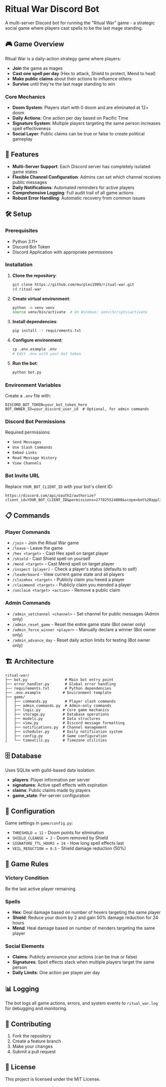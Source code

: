 # Ritual War Discord Bot

A multi-server Discord bot for running the "Ritual War" game - a strategic social game where players cast spells to be the last mage standing.

## 🎮 Game Overview

Ritual War is a daily-action strategy game where players:
- **Join** the game as mages
- **Cast one spell per day** (Hex to attack, Shield to protect, Mend to heal)
- **Make public claims** about their actions to influence others
- **Survive** until they're the last mage standing to win

### Core Mechanics
- **Doom System**: Players start with 0 doom and are eliminated at 12+ doom
- **Daily Actions**: One action per day based on Pacific Time
- **Signature System**: Multiple players targeting the same person increases spell effectiveness
- **Social Layer**: Public claims can be true or false to create political gameplay

## 🌟 Features

- **Multi-Server Support**: Each Discord server has completely isolated game states
- **Flexible Channel Configuration**: Admins can set which channel receives public messages
- **Daily Notifications**: Automated reminders for active players
- **Comprehensive Logging**: Full audit trail of all game actions
- **Robust Error Handling**: Automatic recovery from common issues

## 🛠️ Setup

### Prerequisites
- Python 3.11+
- Discord Bot Token
- Discord Application with appropriate permissions

### Installation

1. **Clone the repository**:
   ```bash
   git clone https://github.com/murples1999/ritual-war.git
   cd ritual-war
   ```

2. **Create virtual environment**:
   ```bash
   python -m venv venv
   source venv/bin/activate  # On Windows: venv\Scripts\activate
   ```

3. **Install dependencies**:
   ```bash
   pip install -r requirements.txt
   ```

4. **Configure environment**:
   ```bash
   cp .env.example .env
   # Edit .env with your bot token
   ```

5. **Run the bot**:
   ```bash
   python bot.py
   ```

### Environment Variables

Create a `.env` file with:

```env
DISCORD_BOT_TOKEN=your_bot_token_here
BOT_OWNER_ID=your_discord_user_id  # Optional, for admin commands
```

### Discord Bot Permissions

Required permissions:
- `Send Messages`
- `Use Slash Commands`  
- `Embed Links`
- `Read Message History`
- `View Channels`

### Bot Invite URL
Replace `YOUR_BOT_CLIENT_ID` with your bot's client ID:
```
https://discord.com/api/oauth2/authorize?client_id=YOUR_BOT_CLIENT_ID&permissions=277025524800&scope=bot%20applications.commands
```

## 📋 Commands

### Player Commands
- `/join` - Join the Ritual War game
- `/leave` - Leave the game  
- `/hex <target>` - Cast Hex spell on target player
- `/shield` - Cast Shield spell on yourself
- `/mend <target>` - Cast Mend spell on target player
- `/inspect [player]` - Check a player's status (defaults to self)
- `/leaderboard` - View current game state and all players
- `/claimhex <target>` - Publicly claim you hexed a player
- `/claimmend <target>` - Publicly claim you mended a player
- `/unclaim <target> <action>` - Remove a public claim

### Admin Commands  
- `/admin_setchannel <channel>` - Set channel for public messages (Admin only)
- `/admin_reset_game` - Reset the entire game state (Bot owner only)
- `/admin_force_winner <player>` - Manually declare a winner (Bot owner only) 
- `/admin_advance_day` - Reset daily action limits for testing (Bot owner only)

## 🏗️ Architecture

```
ritual-war/
├── bot.py                 # Main bot entry point
├── error_handler.py       # Global error handling
├── requirements.txt       # Python dependencies
├── .env.example          # Environment template
├── game/
│   ├── commands.py        # Player slash commands
│   ├── admin_commands.py  # Admin-only commands
│   ├── logic.py          # Core game mechanics
│   ├── storage.py        # Database operations  
│   ├── models.py         # Data structures
│   ├── view.py           # Discord message formatting
│   ├── notifications.py  # Channel management
│   ├── scheduler.py      # Daily notification system
│   ├── config.py         # Game configuration
│   └── timeutils.py      # Timezone utilities
```

## 🗄️ Database

Uses SQLite with guild-based data isolation:
- **players**: Player information per server
- **signatures**: Active spell effects with expiration  
- **claims**: Public claims made by players
- **game_state**: Per-server configuration

## 🔧 Configuration

Game settings in `game/config.py`:
- `THRESHOLD = 12` - Doom points for elimination
- `SHIELD_CLEANSE = 2` - Doom removed by Shield  
- `SIGNATURE_TTL_HOURS = 24` - How long spell effects last
- `VEIL_REDUCTION = 0.5` - Shield damage reduction (50%)

## 🎯 Game Rules

### Victory Condition
Be the last active player remaining.

### Spells
- **Hex**: Deal damage based on number of hexers targeting the same player
- **Shield**: Reduce your doom by 2 and gain 50% damage reduction for 24 hours
- **Mend**: Heal damage based on number of menders targeting the same player

### Social Elements
- **Claims**: Publicly announce your actions (can be true or false)
- **Signatures**: Spell effects stack when multiple players target the same person
- **Daily Limits**: One action per player per day

## 📊 Logging

The bot logs all game actions, errors, and system events to `ritual_war.log` for debugging and monitoring.

## 🤝 Contributing

1. Fork the repository
2. Create a feature branch
3. Make your changes
4. Submit a pull request

## 📄 License

This project is licensed under the MIT License.